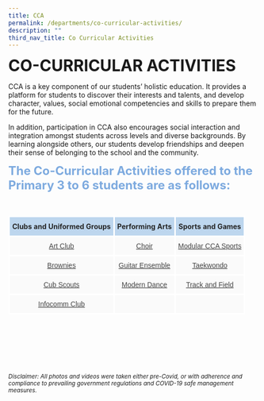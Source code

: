 ```yaml
---
title: CCA
permalink: /departments/co-curricular-activities/
description: ""
third_nav_title: Co Curricular Activities
---
```




<b><font size=6>CO-CURRICULAR ACTIVITIES</font></b>

CCA is a key component of our students’ holistic education. It provides a platform for students to discover their interests and talents, and develop character, values, social emotional competencies and skills to prepare them for the future.  
  
In addition, participation in CCA also encourages social interaction and integration amongst students across levels and diverse backgrounds. By learning alongside others, our students develop friendships and deepen their sense of belonging to the school and the community.  
  

<b><font size=5 color="#7daadf">The Co-Curricular Activities offered to the Primary 3 to 6 students are as follows:</font></b>

<br>

<table style="border-collapse:collapse;border-spacing:0" class="tg"><thead>
<tr>
<th style="background-color:#BDD6EE;border-color:white;border-style:solid;border-width:3px;color:#252525;font-family:;font-size:14px;font-weight:bold;overflow:hidden;padding:10px 5px;text-align:center;vertical-align:top;word-break:normal">
<span style="font-weight:bold;color:#252525">Clubs and Uniformed Groups</span>
</th>
<th style="background-color:#BDD6EE;border-color:white;border-style:solid;border-width:3px;color:#252525;font-family:;font-size:14px;font-weight:bold;overflow:hidden;padding:10px 5px;text-align:center;vertical-align:top;word-break:normal">
<span style="font-weight:bold;color:#252525">Performing Arts</span>
</th>
<th style="background-color:#BDD6EE;border-color:white;border-style:solid;border-width:3px;color:#252525;font-family:;font-size:14px;font-weight:bold;overflow:hidden;padding:10px 5px;text-align:center;vertical-align:top;word-break:normal">
<span style="font-weight:bold;color:#252525">Sports and Games</span>
</th>
</tr>
</thead>
<tbody>
<tr>
<td style="background-color:#FAFAFA;border-color:white;border-style:solid;border-width:3px;color:#454545;font-family:Arial, sans-serif;font-size:14px;overflow:hidden;padding:10px 5px;text-align:center;vertical-align:top;word-break:normal">
<a class="link" href="https://staging.d2nutevx25vdua.amplifyapp.com/departments/co-curricular-activities/art-club" title="Art Club">
	<span style="text-decoration:none;color:#454545">Art Club</span>
</a>
</td>
<td style="background-color:#FAFAFA;border-color:white;border-style:solid;border-width:3px;color:#454545;font-family:Arial, sans-serif;font-size:14px;overflow:hidden;padding:10px 5px;text-align:center;vertical-align:top;word-break:normal">
<a href="https://staging.d2nutevx25vdua.amplifyapp.com/departments/co-curricular-activities/choir" title="Choir">
<span style="text-decoration:none;color:#454545">Choir</span>
</a>
</td>
<td style="background-color:#FAFAFA;border-color:white;border-style:solid;border-width:3px;color:#454545;font-family:Arial, sans-serif;font-size:14px;overflow:hidden;padding:10px 5px;text-align:center;vertical-align:top;word-break:normal">
<a href="https://staging.d2nutevx25vdua.amplifyapp.com/departments/co-curricular-activities/modular-cca-sports" title="Modular CCA Sports">
<span style="text-decoration:none;color:#454545">Modular CCA Sports</span>
</a>
</td>
</tr>
<tr>
<td style="background-color:#FAFAFA;border-color:white;border-style:solid;border-width:3px;color:#454545;font-family:Arial, sans-serif;font-size:14px;overflow:hidden;padding:10px 5px;text-align:center;vertical-align:top;word-break:normal">
<a href="https://staging.d2nutevx25vdua.amplifyapp.com/departments/co-curricular-activities/brownies" title="Brownies">
<span style="text-decoration:none;color:#454545">Brownies</span>
</a>
</td>
<td style="background-color:#FAFAFA;border-color:white;border-style:solid;border-width:3px;color:#454545;font-family:Arial, sans-serif;font-size:14px;overflow:hidden;padding:10px 5px;text-align:center;vertical-align:top;word-break:normal">
<a href="https://staging.d2nutevx25vdua.amplifyapp.com/departments/co-curricular-activities/guitar-ensemble" title="Guitar Ensemble">
<span style="text-decoration:none;color:#454545">Guitar Ensemble</span>
</a>
</td>
<td style="background-color:#FAFAFA;border-color:white;border-style:solid;border-width:3px;color:#454545;font-family:Arial, sans-serif;font-size:14px;overflow:hidden;padding:10px 5px;text-align:center;vertical-align:top;word-break:normal">
<a href="https://staging.d2nutevx25vdua.amplifyapp.com/departments/co-curricular-activities/taekwondo" title="Taekwondo">
<span style="text-decoration:none;color:#454545">Taekwondo</span>
</a>
</td>
</tr>
<tr>
<td style="background-color:#FAFAFA;border-color:white;border-style:solid;border-width:3px;color:#454545;font-family:Arial, sans-serif;font-size:14px;overflow:hidden;padding:10px 5px;text-align:center;vertical-align:top;word-break:normal">
<a href="https://staging.d2nutevx25vdua.amplifyapp.com/departments/co-curricular-activities/cub-scouts" title="Cub Scouts">
<span style="text-decoration:none;color:#454545">Cub Scouts</span>
</a>
</td>
<td style="background-color:#FAFAFA;border-color:white;border-style:solid;border-width:3px;color:#454545;font-family:Arial, sans-serif;font-size:14px;overflow:hidden;padding:10px 5px;text-align:center;vertical-align:top;word-break:normal">
<a href="https://staging.d2nutevx25vdua.amplifyapp.com/departments/co-curricular-activities/modern-dance" title="Modern Dance">
<span style="text-decoration:none;color:#454545">Modern Dance</span>
</a>
</td>
<td style="background-color:#FAFAFA;border-color:white;border-style:solid;border-width:3px;color:#454545;font-family:Arial, sans-serif;font-size:14px;overflow:hidden;padding:10px 5px;text-align:center;vertical-align:top;word-break:normal">
<a href="https://staging.d2nutevx25vdua.amplifyapp.com/departments/co-curricular-activities/track-and-field" title="Track and Field">
<span style="text-decoration:none;color:#454545">Track and Field</span>
</a>
</td>
</tr>
<tr>
<td style="background-color:#FAFAFA;border-color:white;border-style:solid;border-width:3px;color:#454545;font-family:Arial, sans-serif;font-size:14px;overflow:hidden;padding:10px 5px;text-align:center;vertical-align:top;word-break:normal">
<a href="https://staging.d2nutevx25vdua.amplifyapp.com/departments/co-curricular-activities/infocomm-club" title="Infocomm Club">
<span style="text-decoration:none;color:#454545">Infocomm Club</span>
</a>
</td>
<td style="background-color:#FAFAFA;border-color:white;border-style:solid;border-width:3px;color:#454545;font-family:Arial, sans-serif;font-size:14px;overflow:hidden;padding:10px 5px;text-align:center;vertical-align:top;word-break:normal">
</td>
<td style="background-color:#FAFAFA;border-color:white;border-style:solid;border-width:3px;color:#454545;font-family:Arial, sans-serif;font-size:14px;overflow:hidden;padding:10px 5px;text-align:center;vertical-align:top;word-break:normal">
</td>
</tr>
</tbody>
</table>




<br><br><br><br><br><br>
<sup>_Disclaimer: All photos and videos were taken either pre-Covid, or with adherence and compliance to prevailing government regulations and COVID-19 safe management measures._</sup>